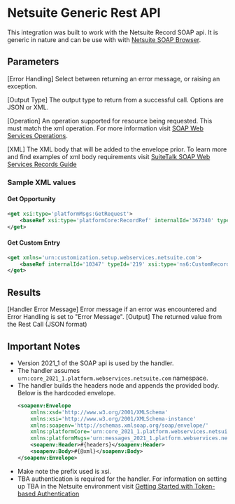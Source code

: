 # Netsuite Generic Rest API
This integration was built to work with the Netsuite Record SOAP api. It is generic in nature and can be use with with [Netsuite SOAP Browser](https://system.netsuite.com/help/helpcenter/en_US/srbrowser/Browser2021_2/schema/record/account.html). 

## Parameters
[Error Handling]
    Select between returning an error message, or raising an exception.

[Output Type]
  The output type to return from a successful call.  Options are JSON or XML.

[Operation]
    An operation supported for resource being requested.  This must match the xml operation.  For more information visit [SOAP Web Services Operations](https://docs.oracle.com/en/cloud/saas/netsuite/ns-online-help/chapter_N3477815.html).

[XML]
The XML body that will be added to the envelope prior. To learn more and find examples of xml body requirements visit [SuiteTalk SOAP Web Services Records Guide](https://docs.oracle.com/en/cloud/saas/netsuite/ns-online-help/book_156388697975.html)

### Sample XML values
#### Get Opportunity
``` xml
<get xsi:type='platformMsgs:GetRequest'>
    <baseRef xsi:type='platformCore:RecordRef' internalId='367340' type='opportunity'/>
</get>
```
#### Get Custom Entry
``` xml
<get xmlns='urn:customization.setup.webservices.netsuite.com'>
    <baseRef internalId='10347' typeId='219' xsi:type='ns6:CustomRecordRef' xmlns:ns6='urn:core_2021_1.platform.webservices.netsuite.com'/>
</get>
```

## Results
[Handler Error Message]
  Error message if an error was encountered and Error Handling is set to "Error Message".
[Output]
    The returned value from the Rest Call (JSON format)

## Important Notes
* Version 2021_1 of the SOAP api is used by the handler.
* The handler assumes `urn:core_2021_1.platform.webservices.netsuite.com` namespace.
* The handler builds the headers node and appends the provided body.  Below is the hardcoded envelope.
    ``` xml
    <soapenv:Envelope 
        xmlns:xsd='http://www.w3.org/2001/XMLSchema'
        xmlns:xsi='http://www.w3.org/2001/XMLSchema-instance'
        xmlns:soapenv='http://schemas.xmlsoap.org/soap/envelope/'
        xmlns:platformCore='urn:core_2021_1.platform.webservices.netsuite.com'
        xmlns:platformMsgs='urn:messages_2021_1.platform.webservices.netsuite.com'>
        <soapenv:Header>#{headers}</soapenv:Header>
        <soapenv:Body>#{@xml}</soapenv:Body>
    </soapenv:Envelope>
    ```
* Make note the prefix used is xsi.
* TBA authentication is required for the handler.  For information on setting up TBA in the Netsuite environment visit [Getting Started with Token-based Authentication](https://docs.oracle.com/en/cloud/saas/netsuite/ns-online-help/section_4247337262.html)
